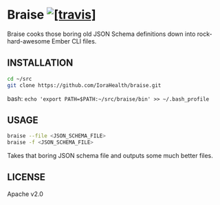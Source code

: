 Braise [![[travis]](https://travis-ci.org/IoraHealth/braise.png)](https://travis-ci.org/IoraHealth/braise)
======

Braise cooks those boring old JSON Schema definitions
down into rock-hard-awesome Ember CLI files.

INSTALLATION
------------

```sh
cd ~/src
git clone https://github.com/IoraHealth/braise.git
```

bash: `echo 'export PATH=$PATH:~/src/braise/bin' >> ~/.bash_profile`

USAGE
-----

```sh
braise --file <JSON_SCHEMA_FILE>
braise -f <JSON_SCHEMA_FILE>
```

Takes that boring JSON schema file and outputs some much better files.

LICENSE
-------

Apache v2.0
